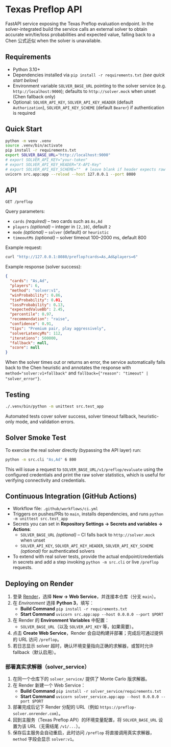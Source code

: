 # Texas Preflop API

FastAPI service exposing the Texas Preflop evaluation endpoint. In the solver-integrated build the
service calls an external solver to obtain accurate win/tie/loss probabilities and expected value,
falling back to a Chen 公式近似 when the solver is unavailable.

## Requirements
- Python 3.10+
- Dependencies installed via `pip install -r requirements.txt` *(see quick start below)*
- Environment variable `SOLVER_BASE_URL` pointing to the solver service (e.g. `http://localhost:9000`); defaults to `http://solver.mock` when unset (Chen fallback only)
- Optional: `SOLVER_API_KEY`, `SOLVER_API_KEY_HEADER` (default `Authorization`), `SOLVER_API_KEY_SCHEME` (default `Bearer`) if authentication is required

## Quick Start
```bash
python -m venv .venv
source .venv/bin/activate
pip install -r requirements.txt
export SOLVER_BASE_URL="http://localhost:9000"
# export SOLVER_API_KEY="your-token"
# export SOLVER_API_KEY_HEADER="X-API-Key"
# export SOLVER_API_KEY_SCHEME=""  # leave blank if header expects raw token
uvicorn src.app:app --reload --host 127.0.0.1 --port 8080
```

## API
`GET /preflop`

Query parameters:
- `cards` *(required)* – two cards such as `As,Ad`
- `players` *(optional)* – integer in `[2,10]`, default `2`
- `mode` *(optional)* – `solver` (default) or `heuristic`
- `timeoutMs` *(optional)* – solver timeout 100–2000 ms, default 800

Example request:
```bash
curl "http://127.0.0.1:8080/preflop?cards=As,Ad&players=6"
```

Example response (solver success):
```json
{
  "cards": "As,Ad",
  "players": 6,
  "method": "solver:v1",
  "winProbability": 0.86,
  "tieProbability": 0.01,
  "lossProbability": 0.13,
  "expectedValueBb": 2.45,
  "percentile": 0.97,
  "recommendation": "raise",
  "confidence": 0.91,
  "tips": "Premium pair, play aggressively",
  "solverLatencyMs": 112,
  "iterations": 500000,
  "fallback": null,
  "score": null
}
```

When the solver times out or returns an error, the service automatically falls back to the Chen
heuristic and annotates the response with `method="solver:v1+fallback"` and
`fallback={"reason": "timeout" | "solver_error"}`.

## Testing
```bash
./.venv/bin/python -m unittest src.test_app
```

Automated tests cover solver success, solver timeout fallback, heuristic-only mode, and validation
errors.

## Solver Smoke Test

To exercise the real solver directly (bypassing the API layer) run:

```bash
python -m src.cli "As,Ad" 6 800
```

This will issue a request to `SOLVER_BASE_URL/v1/preflop/evaluate` using the configured credentials
and print the raw solver statistics, which is useful for verifying connectivity and credentials.

## Continuous Integration (GitHub Actions)

- Workflow file: `.github/workflows/ci.yml`
- Triggers on pushes/PRs to `main`, installs dependencies, and runs `python -m unittest src.test_app`
- Secrets you can set in **Repository Settings → Secrets and variables → Actions**:
  - `SOLVER_BASE_URL` *(optional)* – CI falls back to `http://solver.mock` when unset
  - `SOLVER_API_KEY`, `SOLVER_API_KEY_HEADER`, `SOLVER_API_KEY_SCHEME` *(optional)* for authenticated solvers
- To extend with real solver tests, provide the actual endpoint/credentials in secrets and add a
  step invoking `python -m src.cli` or live `/preflop` requests.

## Deploying on Render

1. 登录 [Render](https://dashboard.render.com/)，选择 **New → Web Service**，并连接本仓库（分支 `main`）。
2. 在 *Environment* 选择 **Python 3**，填写：
   - **Build Command** `pip install -r requirements.txt`
   - **Start Command** `uvicorn src.app:app --host 0.0.0.0 --port $PORT`
3. 在 Render 的 **Environment Variables** 中配置：
   - `SOLVER_BASE_URL`（以及 `SOLVER_API_KEY` 等，如果需要）。
4. 点击 **Create Web Service**，Render 会自动构建并部署；完成后可通过提供的 URL 访问 `/preflop`。
5. 若日志显示 solver 超时，确认环境变量指向正确的求解器，或暂时允许 fallback（默认启用）。

### 部署真实求解器（solver_service）

1. 在同一个仓库下的 `solver_service/` 提供了 Monte Carlo 版求解器。
2. 在 Render 新建一个 Web Service：
   - **Build Command** `pip install -r solver_service/requirements.txt`
   - **Start Command** `uvicorn solver_service.app:app --host 0.0.0.0 --port $PORT`
3. 部署完成后记下 Render 分配的 URL（例如 `https://preflop-solver.onrender.com`）。
4. 回到主服务（Texas Preflop API）的环境变量配置，将 `SOLVER_BASE_URL` 设置为该 URL（无需结尾 `/v1/...`）。
5. 保存后主服务会自动重启，此时访问 `/preflop` 将直接调用真实求解器，`method` 字段会显示 `solver:v1`。
